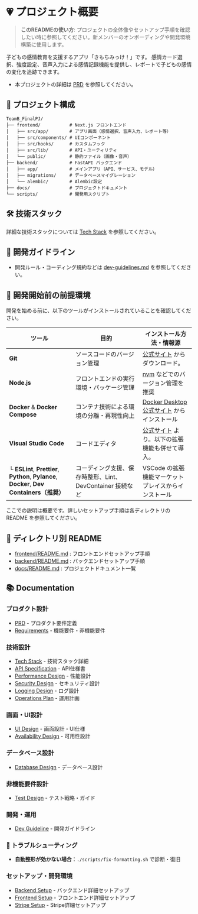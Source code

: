 # 💗 プロジェクト概要

> **このREADMEの使い方**: プロジェクトの全体像やセットアップ手順を確認したい時に参照してください。新メンバーのオンボーディングや開発環境構築に使用します。

子どもの感情教育を支援するアプリ「きもちみっけ！」です。
感情カード選択、強度設定、音声入力による感情記録機能を提供し、レポートで子どもの感情の変化を追跡できます。



- 本プロジェクトの詳細は [PRD](docs/PRD.md) を参照してください。

## 📁 プロジェクト構成

```
TeamB_FinalPJ/
├── frontend/           # Next.js フロントエンド
│   ├── src/app/        # アプリ画面（感情選択、音声入力、レポート等）
│   ├── src/components/ # UIコンポーネント
│   ├── src/hooks/      # カスタムフック
│   ├── src/lib/        # API・ユーティリティ
│   └── public/         # 静的ファイル（画像・音声）
├── backend/            # FastAPI バックエンド
│   ├── app/            # メインアプリ（API、サービス、モデル）
│   ├── migrations/     # データベースマイグレーション
│   └── alembic/        # Alembic設定
├── docs/               # プロジェクトドキュメント
└── scripts/            # 開発用スクリプト
```

## 🛠 技術スタック

詳細な技術スタックについては [Tech Stack](docs/techStack.md) を参照してください。

## 👷 開発ガイドライン

- 開発ルール・コーディング規約などは [dev-guidelines.md](docs/devGuideline.md) を参照してください。

## 🚀 開発開始前の前提環境

開発を始める前に、以下のツールがインストールされていることを確認してください。

| ツール | 目的 | インストール方法・情報源 |
| ----------------------------------------------------------------------------------- | --------------------------------------------------------- | --------------------------------------------------------------------------------------------- |
| **Git** | ソースコードのバージョン管理 | [公式サイト](https://git-scm.com/downloads) からダウンロード。 |
| **Node.js** | フロントエンドの実行環境・パッケージ管理 | [nvm](https://github.com/nvm-sh/nvm) などでのバージョン管理を推奨 |
| **Docker** & **Docker Compose** | コンテナ技術による環境の分離・再現性向上 | [Docker Desktop 公式サイト](https://www.docker.com/products/docker-desktop/) からインストール |
| **Visual Studio Code** | コードエディタ | [公式サイト](https://code.visualstudio.com/) より。以下の拡張機能も併せて導入。 |
| └ **ESLint**, **Prettier**, **Python**, **Pylance**, **Docker**, **Dev Containers（推奨）** | コーディング支援、保存時整形、Lint、DevContainer 接続など | VSCode の拡張機能マーケットプレイスからインストール |

ここでの説明は概要です。詳しいセットアップ手順は各ディレクトリの README を参照してください。

## 📂 ディレクトリ別 README

- [frontend/README.md](frontend/README.md) : フロントエンドセットアップ手順
- [backend/README.md](backend/README.md) : バックエンドセットアップ手順
- [docs/README.md](docs/README.md) : プロジェクトドキュメント一覧


## 📚 Documentation

### プロダクト設計
- [PRD](docs/PRD.md) - プロダクト要件定義
- [Requirements](docs/requirements.md) - 機能要件・非機能要件

### 技術設計
- [Tech Stack](docs/techStack.md) - 技術スタック詳細
- [API Specification](docs/APISpecification.md) - API仕様書
- [Performance Design](docs/performanceDesign.md) - 性能設計
- [Security Design](docs/securityDesign.md) - セキュリティ設計
- [Logging Design](docs/loggingDesign.md) - ログ設計
- [Operations Plan](docs/operationsPlan.md) - 運用計画

### 画面・UI設計
- [UI Design](docs/UIDesign.md) - 画面設計・UI仕様
- [Availability Design](docs/availabilityDesign.md) - 可用性設計

### データベース設計
- [Database Design](docs/databaseDesign.md) - データベース設計

### 非機能要件設計
- [Test Design](../docs/testDesign.md) - テスト戦略・ガイド

### 開発・運用
- [Dev Guideline](docs/devGuideline.md) - 開発ガイドライン


### 🔧 トラブルシューティング
- **自動整形が効かない場合**：`./scripts/fix-formatting.sh` で診断・復旧

### セットアップ・開発環境
- [Backend Setup](docs/setup/backend-setup.md) - バックエンド詳細セットアップ
- [Frontend Setup](docs/setup/frontend-setup.md) - フロントエンド詳細セットアップ
- [Stripe Setup](docs/setup/stripe-setup.md) - Stripe詳細セットアップ
